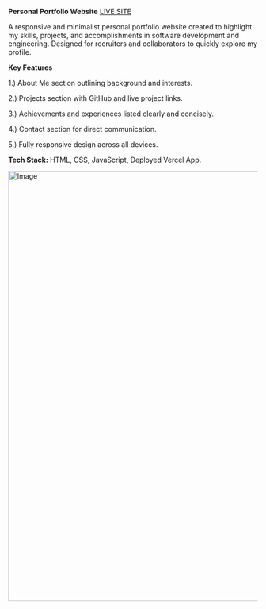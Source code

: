 **Personal Portfolio Website** [LIVE SITE](https://dakshesh-sahu.github.io/Profile-Portfolio/)

A responsive and minimalist personal portfolio website created to highlight my skills, projects, and accomplishments in software development and engineering. Designed for recruiters and collaborators to quickly explore my profile.

**Key Features**

1.) About Me section outlining background and interests.

2.) Projects section with GitHub and live project links.

3.) Achievements and experiences listed clearly and concisely.

4.) Contact section for direct communication.

5.) Fully responsive design across all devices.

**Tech Stack:**
 HTML, CSS, JavaScript, Deployed Vercel App.

<img width="1912" height="867" alt="Image" src="https://github.com/user-attachments/assets/018f35ed-4763-45ca-91e2-9e6b364da396" />
